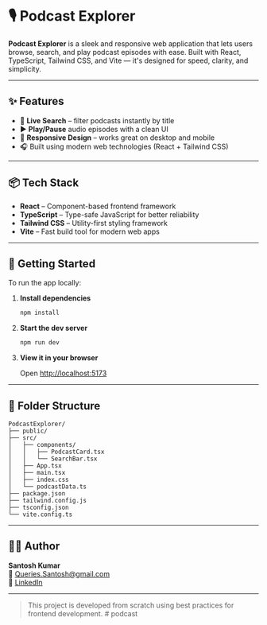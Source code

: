 
# 🎙️ Podcast Explorer

**Podcast Explorer** is a sleek and responsive web application that lets users browse, search, and play podcast episodes with ease. Built with React, TypeScript, Tailwind CSS, and Vite — it's designed for speed, clarity, and simplicity.

---

## ✨ Features

- 🔎 **Live Search** – filter podcasts instantly by title
- ▶️ **Play/Pause** audio episodes with a clean UI
- 📱 **Responsive Design** – works great on desktop and mobile
- 🎧 Built using modern web technologies (React + Tailwind CSS)

---

## 📦 Tech Stack

- **React** – Component-based frontend framework
- **TypeScript** – Type-safe JavaScript for better reliability
- **Tailwind CSS** – Utility-first styling framework
- **Vite** – Fast build tool for modern web apps

---

## 🚀 Getting Started

To run the app locally:

1. **Install dependencies**

   ```bash
   npm install
   ```

2. **Start the dev server**

   ```bash
   npm run dev
   ```

3. **View it in your browser**

   Open [http://localhost:5173](http://localhost:5173)

---

## 📁 Folder Structure

```
PodcastExplorer/
├── public/
├── src/
│   ├── components/
│   │   ├── PodcastCard.tsx
│   │   └── SearchBar.tsx
│   ├── App.tsx
│   ├── main.tsx
│   ├── index.css
│   └── podcastData.ts
├── package.json
├── tailwind.config.js
├── tsconfig.json
└── vite.config.ts
```

---

## 👨‍💻 Author

**Santosh Kumar**  
📧 Queries.Santosh@gmail.com  
🔗 [LinkedIn](https://www.linkedin.com/in/santosh-kumar-1906241ba/)

---

> This project is developed from scratch using best practices for frontend development.
#   p o d c a s t  
 